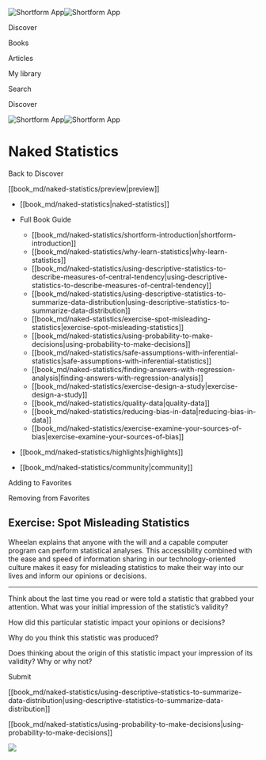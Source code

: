![Shortform App](/img/logo.36a2399e.svg)![Shortform App](/img/logo-dark.70c1b072.svg)

Discover

Books

Articles

My library

Search

Discover

![Shortform App](/img/logo.36a2399e.svg)![Shortform App](/img/logo-dark.70c1b072.svg)

# Naked Statistics

Back to Discover

[[book_md/naked-statistics/preview|preview]]

  * [[book_md/naked-statistics|naked-statistics]]
  * Full Book Guide

    * [[book_md/naked-statistics/shortform-introduction|shortform-introduction]]
    * [[book_md/naked-statistics/why-learn-statistics|why-learn-statistics]]
    * [[book_md/naked-statistics/using-descriptive-statistics-to-describe-measures-of-central-tendency|using-descriptive-statistics-to-describe-measures-of-central-tendency]]
    * [[book_md/naked-statistics/using-descriptive-statistics-to-summarize-data-distribution|using-descriptive-statistics-to-summarize-data-distribution]]
    * [[book_md/naked-statistics/exercise-spot-misleading-statistics|exercise-spot-misleading-statistics]]
    * [[book_md/naked-statistics/using-probability-to-make-decisions|using-probability-to-make-decisions]]
    * [[book_md/naked-statistics/safe-assumptions-with-inferential-statistics|safe-assumptions-with-inferential-statistics]]
    * [[book_md/naked-statistics/finding-answers-with-regression-analysis|finding-answers-with-regression-analysis]]
    * [[book_md/naked-statistics/exercise-design-a-study|exercise-design-a-study]]
    * [[book_md/naked-statistics/quality-data|quality-data]]
    * [[book_md/naked-statistics/reducing-bias-in-data|reducing-bias-in-data]]
    * [[book_md/naked-statistics/exercise-examine-your-sources-of-bias|exercise-examine-your-sources-of-bias]]
  * [[book_md/naked-statistics/highlights|highlights]]
  * [[book_md/naked-statistics/community|community]]



Adding to Favorites 

Removing from Favorites 

## Exercise: Spot Misleading Statistics

Wheelan explains that anyone with the will and a capable computer program can perform statistical analyses. This accessibility combined with the ease and speed of information sharing in our technology-oriented culture makes it easy for misleading statistics to make their way into our lives and inform our opinions or decisions.

* * *

Think about the last time you read or were told a statistic that grabbed your attention. What was your initial impression of the statistic’s validity?

How did this particular statistic impact your opinions or decisions?

Why do you think this statistic was produced?

Does thinking about the origin of this statistic impact your impression of its validity? Why or why not?

Submit 

[[book_md/naked-statistics/using-descriptive-statistics-to-summarize-data-distribution|using-descriptive-statistics-to-summarize-data-distribution]]

[[book_md/naked-statistics/using-probability-to-make-decisions|using-probability-to-make-decisions]]

![](https://bat.bing.com/action/0?ti=56018282&Ver=2&mid=404b0e44-694b-4d01-8dfd-18e7e085f403&sid=f30c5e70639211ee87d33f0876d93783&vid=f30c9700639211eeb3a75d830392c94f&vids=0&msclkid=N&pi=0&lg=en-US&sw=800&sh=600&sc=24&nwd=1&tl=Shortform%20%7C%20Book&p=https%3A%2F%2Fwww.shortform.com%2Fapp%2Fbook%2Fnaked-statistics%2Fexercise-spot-misleading-statistics&r=&lt=612&evt=pageLoad&sv=1&rn=723448)

